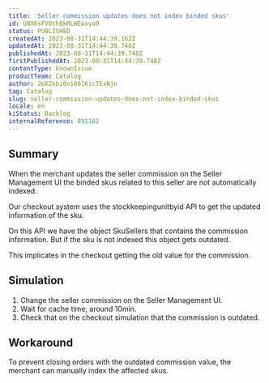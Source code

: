 ```yaml
---
title: 'Seller commission updates does not index binded skus'
id: GNX6sFV0thQkMLWEwxya9
status: PUBLISHED
createdAt: 2023-08-31T14:44:39.162Z
updatedAt: 2023-08-31T14:44:39.748Z
publishedAt: 2023-08-31T14:44:39.748Z
firstPublishedAt: 2023-08-31T14:44:39.748Z
contentType: knownIssue
productTeam: Catalog
author: 2mXZkbi0oi061KicTExNjo
tag: Catalog
slug: seller-commission-updates-does-not-index-binded-skus
locale: en
kiStatus: Backlog
internalReference: 891162
---
```


## Summary


When the merchant updates the seller commission on the Seller Management UI the binded skus related to this seller are not automatically indexed.

Our checkout system uses the stockkeepingunitbyid API to get the updated information of the sku.

On this API we have the object SkuSellers that contains the commission information. But if the sku is not indexed this object gets outdated.

This implicates in the checkout getting the old value for the commission.


##

## Simulation



1. Change the seller commission on the Seller Management UI.
2. Wait for cache time, around 10min.
3. Check that on the checkout simulation that the commission is outdated.


##

## Workaround


To prevent closing orders with the outdated commission value, the merchant can manually index the affected skus.






